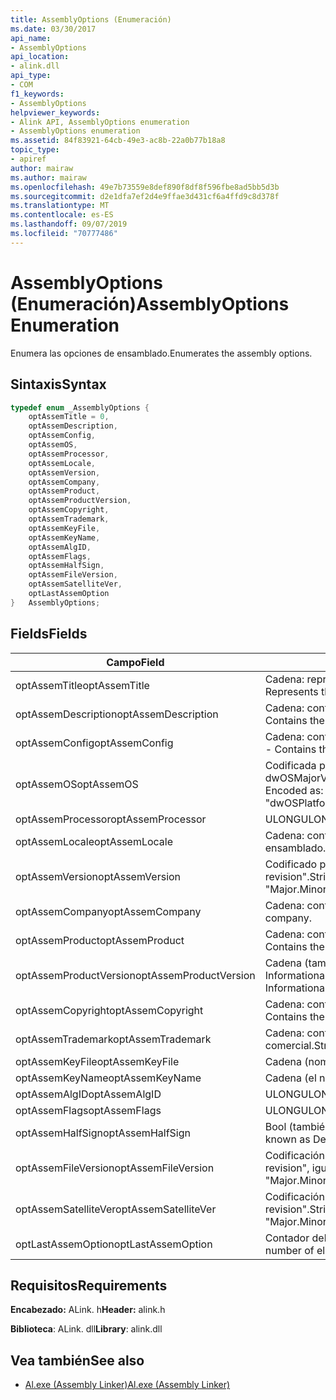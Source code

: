 ```yaml
---
title: AssemblyOptions (Enumeración)
ms.date: 03/30/2017
api_name:
- AssemblyOptions
api_location:
- alink.dll
api_type:
- COM
f1_keywords:
- AssemblyOptions
helpviewer_keywords:
- Alink API, AssemblyOptions enumeration
- AssemblyOptions enumeration
ms.assetid: 84f83921-64cb-49e3-ac8b-22a0b77b18a8
topic_type:
- apiref
author: mairaw
ms.author: mairaw
ms.openlocfilehash: 49e7b73559e8def890f8df8f596fbe8ad5bb5d3b
ms.sourcegitcommit: d2e1dfa7ef2d4e9ffae3d431cf6a4ffd9c8d378f
ms.translationtype: MT
ms.contentlocale: es-ES
ms.lasthandoff: 09/07/2019
ms.locfileid: "70777486"
---
```

# <a name="assemblyoptions-enumeration"></a><span data-ttu-id="42505-102">AssemblyOptions (Enumeración)</span><span class="sxs-lookup"><span data-stu-id="42505-102">AssemblyOptions Enumeration</span></span>
<span data-ttu-id="42505-103">Enumera las opciones de ensamblado.</span><span class="sxs-lookup"><span data-stu-id="42505-103">Enumerates the assembly options.</span></span>  
  
## <a name="syntax"></a><span data-ttu-id="42505-104">Sintaxis</span><span class="sxs-lookup"><span data-stu-id="42505-104">Syntax</span></span>  
  
```cpp  
typedef enum _AssemblyOptions {  
    optAssemTitle = 0,  
    optAssemDescription,  
    optAssemConfig,  
    optAssemOS,  
    optAssemProcessor,  
    optAssemLocale,  
    optAssemVersion,  
    optAssemCompany,  
    optAssemProduct,  
    optAssemProductVersion,  
    optAssemCopyright,  
    optAssemTrademark,  
    optAssemKeyFile,  
    optAssemKeyName,  
    optAssemAlgID,  
    optAssemFlags,  
    optAssemHalfSign,  
    optAssemFileVersion,  
    optAssemSatelliteVer,  
    optLastAssemOption  
}   AssemblyOptions;  
```  
  
## <a name="fields"></a><span data-ttu-id="42505-105">Fields</span><span class="sxs-lookup"><span data-stu-id="42505-105">Fields</span></span>  
  
|<span data-ttu-id="42505-106">Campo</span><span class="sxs-lookup"><span data-stu-id="42505-106">Field</span></span>|<span data-ttu-id="42505-107">DESCRIPCIÓN</span><span class="sxs-lookup"><span data-stu-id="42505-107">Description</span></span>|  
|-----------|-----------------|  
|<span data-ttu-id="42505-108">optAssemTitle</span><span class="sxs-lookup"><span data-stu-id="42505-108">optAssemTitle</span></span>|<span data-ttu-id="42505-109">Cadena: representa el título del ensamblado.</span><span class="sxs-lookup"><span data-stu-id="42505-109">String - Represents the assembly title.</span></span>|  
|<span data-ttu-id="42505-110">optAssemDescription</span><span class="sxs-lookup"><span data-stu-id="42505-110">optAssemDescription</span></span>|<span data-ttu-id="42505-111">Cadena: contiene la descripción del ensamblado.</span><span class="sxs-lookup"><span data-stu-id="42505-111">String - Contains the assembly description.</span></span>|  
|<span data-ttu-id="42505-112">optAssemConfig</span><span class="sxs-lookup"><span data-stu-id="42505-112">optAssemConfig</span></span>|<span data-ttu-id="42505-113">Cadena: contiene la configuración del ensamblado.</span><span class="sxs-lookup"><span data-stu-id="42505-113">String - Contains the assembly configuration.</span></span>|  
|<span data-ttu-id="42505-114">optAssemOS</span><span class="sxs-lookup"><span data-stu-id="42505-114">optAssemOS</span></span>|<span data-ttu-id="42505-115">Codificada por cadena como: "dwOSPlatformId. dwOSMajorVersion. dwOSMinorVersion".</span><span class="sxs-lookup"><span data-stu-id="42505-115">String - Encoded as: "dwOSPlatformId.dwOSMajorVersion.dwOSMinorVersion".</span></span>|  
|<span data-ttu-id="42505-116">optAssemProcessor</span><span class="sxs-lookup"><span data-stu-id="42505-116">optAssemProcessor</span></span>|<span data-ttu-id="42505-117">ULONG</span><span class="sxs-lookup"><span data-stu-id="42505-117">ULONG</span></span>|  
|<span data-ttu-id="42505-118">optAssemLocale</span><span class="sxs-lookup"><span data-stu-id="42505-118">optAssemLocale</span></span>|<span data-ttu-id="42505-119">Cadena: contiene la configuración regional del ensamblado.</span><span class="sxs-lookup"><span data-stu-id="42505-119">String - Contains the assembly locale.</span></span>|  
|<span data-ttu-id="42505-120">optAssemVersion</span><span class="sxs-lookup"><span data-stu-id="42505-120">optAssemVersion</span></span>|<span data-ttu-id="42505-121">Codificado por cadena como: "Major. minor. Build. revision".</span><span class="sxs-lookup"><span data-stu-id="42505-121">String - Encoded as: "Major.Minor.Build.Revision".</span></span>|  
|<span data-ttu-id="42505-122">optAssemCompany</span><span class="sxs-lookup"><span data-stu-id="42505-122">optAssemCompany</span></span>|<span data-ttu-id="42505-123">Cadena: contiene la compañía.</span><span class="sxs-lookup"><span data-stu-id="42505-123">String - Contains the company.</span></span>|  
|<span data-ttu-id="42505-124">optAssemProduct</span><span class="sxs-lookup"><span data-stu-id="42505-124">optAssemProduct</span></span>|<span data-ttu-id="42505-125">Cadena: contiene el nombre del producto.</span><span class="sxs-lookup"><span data-stu-id="42505-125">String - Contains the product name.</span></span>|  
|<span data-ttu-id="42505-126">optAssemProductVersion</span><span class="sxs-lookup"><span data-stu-id="42505-126">optAssemProductVersion</span></span>|<span data-ttu-id="42505-127">Cadena (también conocida como InformationalVersion).</span><span class="sxs-lookup"><span data-stu-id="42505-127">String (also known as InformationalVersion).</span></span>|  
|<span data-ttu-id="42505-128">optAssemCopyright</span><span class="sxs-lookup"><span data-stu-id="42505-128">optAssemCopyright</span></span>|<span data-ttu-id="42505-129">Cadena: contiene la información de copyright.</span><span class="sxs-lookup"><span data-stu-id="42505-129">String - Contains the copyright information.</span></span>|  
|<span data-ttu-id="42505-130">optAssemTrademark</span><span class="sxs-lookup"><span data-stu-id="42505-130">optAssemTrademark</span></span>|<span data-ttu-id="42505-131">Cadena: contiene la información de marca comercial.</span><span class="sxs-lookup"><span data-stu-id="42505-131">String - Contains the trademark information.</span></span>|  
|<span data-ttu-id="42505-132">optAssemKeyFile</span><span class="sxs-lookup"><span data-stu-id="42505-132">optAssemKeyFile</span></span>|<span data-ttu-id="42505-133">Cadena (nombre de archivo).</span><span class="sxs-lookup"><span data-stu-id="42505-133">String (file name).</span></span>|  
|<span data-ttu-id="42505-134">optAssemKeyName</span><span class="sxs-lookup"><span data-stu-id="42505-134">optAssemKeyName</span></span>|<span data-ttu-id="42505-135">Cadena (el nombre de la clave).</span><span class="sxs-lookup"><span data-stu-id="42505-135">String (The key name).</span></span>|  
|<span data-ttu-id="42505-136">optAssemAlgID</span><span class="sxs-lookup"><span data-stu-id="42505-136">optAssemAlgID</span></span>|<span data-ttu-id="42505-137">ULONG</span><span class="sxs-lookup"><span data-stu-id="42505-137">ULONG</span></span>|  
|<span data-ttu-id="42505-138">optAssemFlags</span><span class="sxs-lookup"><span data-stu-id="42505-138">optAssemFlags</span></span>|<span data-ttu-id="42505-139">ULONG</span><span class="sxs-lookup"><span data-stu-id="42505-139">ULONG</span></span>|  
|<span data-ttu-id="42505-140">optAssemHalfSign</span><span class="sxs-lookup"><span data-stu-id="42505-140">optAssemHalfSign</span></span>|<span data-ttu-id="42505-141">Bool (también conocido como DelaySign).</span><span class="sxs-lookup"><span data-stu-id="42505-141">Bool (Also known as DelaySign).</span></span>|  
|<span data-ttu-id="42505-142">optAssemFileVersion</span><span class="sxs-lookup"><span data-stu-id="42505-142">optAssemFileVersion</span></span>|<span data-ttu-id="42505-143">Codificación de cadena como "Major. minor. Build. revision", igual que ProductVersion.</span><span class="sxs-lookup"><span data-stu-id="42505-143">String - Encoded as "Major.Minor.Build.Revision"--same as ProductVersion.</span></span>|  
|<span data-ttu-id="42505-144">optAssemSatelliteVer</span><span class="sxs-lookup"><span data-stu-id="42505-144">optAssemSatelliteVer</span></span>|<span data-ttu-id="42505-145">Codificación de cadena como "Major. minor. Build. revision".</span><span class="sxs-lookup"><span data-stu-id="42505-145">String - Encoded as "Major.Minor.Build.Revision".</span></span>|  
|<span data-ttu-id="42505-146">optLastAssemOption</span><span class="sxs-lookup"><span data-stu-id="42505-146">optLastAssemOption</span></span>|<span data-ttu-id="42505-147">Contador del número de elementos.</span><span class="sxs-lookup"><span data-stu-id="42505-147">A counter of the number of elements.</span></span>|  
  
## <a name="requirements"></a><span data-ttu-id="42505-148">Requisitos</span><span class="sxs-lookup"><span data-stu-id="42505-148">Requirements</span></span>  
 <span data-ttu-id="42505-149">**Encabezado:** ALink. h</span><span class="sxs-lookup"><span data-stu-id="42505-149">**Header:** alink.h</span></span>  
  
 <span data-ttu-id="42505-150">**Biblioteca**: ALink. dll</span><span class="sxs-lookup"><span data-stu-id="42505-150">**Library**: alink.dll</span></span>  
  
## <a name="see-also"></a><span data-ttu-id="42505-151">Vea también</span><span class="sxs-lookup"><span data-stu-id="42505-151">See also</span></span>

- [<span data-ttu-id="42505-152">Al.exe (Assembly Linker)</span><span class="sxs-lookup"><span data-stu-id="42505-152">Al.exe (Assembly Linker)</span></span>](../../tools/al-exe-assembly-linker.md)
